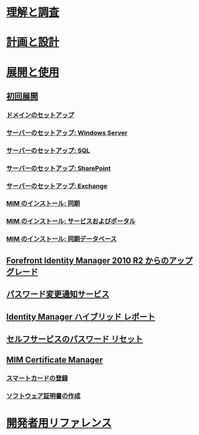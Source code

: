 # [理解と調査](/microsoft-identity-manager/understand-explore/microsoft-identity-manager-2016)
# [計画と設計](/microsoft-identity-manager/plan-design/microsoft-identity-manager-2016-supported-platforms)
# [展開と使用](microsoft-identity-manager-deploy.md)
## [初回展開](microsoft-identity-manager-deploy.md)
### [ドメインのセットアップ](preparing-domain.md)
### [サーバーのセットアップ: Windows Server](prepare-server-ws2012r2.md)
### [サーバーのセットアップ: SQL](prepare-server-sql2014.md)
### [サーバーのセットアップ: SharePoint](prepare-server-sharepoint.md)
### [サーバーのセットアップ: Exchange](prepare-server-exchange.md)
### [MIM のインストール: 同期](install-mim-sync.md)
### [MIM のインストール: サービスおよびポータル](install-mim-service-portal.md)
### [MIM のインストール: 同期データベース](install-mim-sync-ad-service.md)
## [Forefront Identity Manager 2010 R2 からのアップグレード](microsoft-identity-manager-2016-upgrade-from-fim-2010-R2.md)
## [パスワード変更通知サービス](deploying-mim-password-change-notification-service-on-domain-controller.md)
## [Identity Manager ハイブリッド レポート](working-with-identity-manager-hybrid-reporting.md)
## [セルフサービスのパスワード リセット](working-with-self-service-password-reset.md)
## [MIM Certificate Manager](working-with-mim-certificate-manager.md)
### [スマートカードの登録](certificate-manager-for-non-administrators.md)
### [ソフトウェア証明書の作成](certificate-manager-for-software-certificates.md)
# [開発者用リファレンス](/microsoft-identity-manager/reference/microsoft-identity-manager-2016-developer-reference)


<!--HONumber=Apr16_HO4-->


